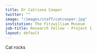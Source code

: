 ```yaml
---
title: Dr Catriona Cooper
twitter: ""
image: "/images/staff/catcooper.jpg"
institution: The Fitzwilliam Museum
job-title: Research Fellow - Project 1
layout: default
---
```

Cat rocks
